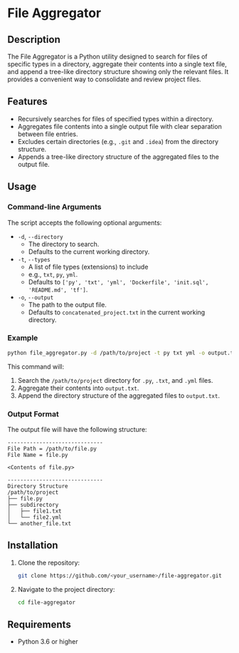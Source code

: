 # File Aggregator

## Description
The File Aggregator is a Python utility designed to search for files of specific types in a directory, aggregate their contents into a single text file, and append a tree-like directory structure showing only the relevant files. It provides a convenient way to consolidate and review project files.

## Features
- Recursively searches for files of specified types within a directory.
- Aggregates file contents into a single output file with clear separation between file entries.
- Excludes certain directories (e.g., `.git` and `.idea`) from the directory structure.
- Appends a tree-like directory structure of the aggregated files to the output file.

## Usage

### Command-line Arguments

The script accepts the following optional arguments:

- `-d`, `--directory`
   - The directory to search.
   - Defaults to the current working directory.
- `-t`, `--types`
   - A list of file types (extensions) to include
   - e.g., `txt`, `py`, `yml`.
   - Defaults to `['py', 'txt', 'yml', 'Dockerfile', 'init.sql', 'README.md', 'tf']`.
- `-o`, `--output`
   - The path to the output file.
   - Defaults to `concatenated_project.txt` in the current working directory.

### Example
```bash
python file_aggregator.py -d /path/to/project -t py txt yml -o output.txt
```
This command will:
1. Search the `/path/to/project` directory for `.py`, `.txt`, and `.yml` files.
2. Aggregate their contents into `output.txt`.
3. Append the directory structure of the aggregated files to `output.txt`.

### Output Format

The output file will have the following structure:

```
------------------------------
File Path = /path/to/file.py
File Name = file.py

<Contents of file.py>

------------------------------
Directory Structure
/path/to/project
├── file.py
├── subdirectory
│   ├── file1.txt
│   └── file2.yml
└── another_file.txt
```

## Installation
1. Clone the repository:
   ```bash
   git clone https://github.com/<your_username>/file-aggregator.git
   ```
2. Navigate to the project directory:
   ```bash
   cd file-aggregator
   ```

## Requirements
- Python 3.6 or higher



